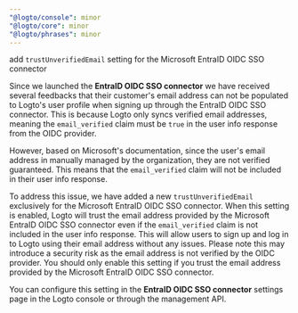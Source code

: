 ```yaml
---
"@logto/console": minor
"@logto/core": minor
"@logto/phrases": minor
---
```


add `trustUnverifiedEmail` setting for the Microsoft EntraID OIDC SSO connector

Since we launched the **EntraID OIDC SSO connector** we have received several feedbacks that their customer's email address can not be populated to Logto's user profile when signing up through the EntraID OIDC SSO connector.
This is because Logto only syncs verified email addresses, meaning the `email_verified` claim must be `true` in the user info response from the OIDC provider.

However, based on Microsoft's documentation, since the user's email address in manually managed by the organization, they are not verified guaranteed. This means that the `email_verified` claim will not be included in their user info response.

To address this issue, we have added a new `trustUnverifiedEmail` exclusively for the Microsoft EntraID OIDC SSO connector. When this setting is enabled, Logto will trust the email address provided by the Microsoft EntraID OIDC SSO connector even if the `email_verified` claim is not included in the user info response. This will allow users to sign up and log in to Logto using their email address without any issues. Please note this may introduce a security risk as the email address is not verified by the OIDC provider. You should only enable this setting if you trust the email address provided by the Microsoft EntraID OIDC SSO connector.

You can configure this setting in the **EntraID OIDC SSO connector** settings page in the Logto console or through the management API.

